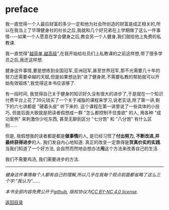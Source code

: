 # preface
我一直觉得一个人最后财富的多少一定和他为社会所创造的财富是成正相关的,所以在我当上了华理健身社的社长之后,我就和几个好兄弟在上学期做了这么一件事情----如果一个人愿意在学会健身之后,教会另一个人健身,我们就给他上免费的私教课.

我一直觉得"[越简单,越高级](https://mp.weixin.qq.com/s?__biz=MzU2NTM4MTY3Mg==&mid=2247483702&idx=1&sn=21acfcb6e1f7bf94ce86440950105499&chksm=fcbdde71cbca57673abed286e3daf0282dc02e6401253a800b75489cb96bb6de76d00bd24c3f&token=1747396161&lang=zh_CN#rd)",在我开始给社员们上私教课的之前这样想,带了很多学员之后,我还这样想.

健身这件事情,要是想练到全国冠军,亚洲冠军,甚至世界冠军,那不光需要几十年的努力还需要卓越的天赋,但是如果想达到"进了健身房,不需要私教的帮助就可以开始有效锻炼",我觉得这本书应该够了.

有一段时间, 我觉得自己关于健身的知识好久没有很大的进步了,于是就在一个知识付费平台上花了39元钱买了一个关于减脂的课程来学习,说老实话,除了第一讲,剩下的六七讲都是 "硬着头皮" 听下来的. 这个课程在第一讲里说了一些具体的小技巧, 但是后面大致就是把读者假想成一群 "怎么都控制不住食欲" 的人, 用各种 "成功案例" 来刺激你少吃东西, 甚至无聊到区分 "七分饱" 和 "八分饱" 有什么区别......

但是, 我假想我的读者都是都是**做事情**的人, 是已经习惯了**付出努力, 不断改进,并最终获得进步**的人. 我们发自内心地知道: 真正的改变一定靠得是**货真价实的实践**.当我们知道了一个好方法, 会自然而然地会想办法**用**这个方法来改善自己的生活. 

我们不需要鸡汤, 我们需要进步的方法.

---

*健身这件事情每个人都有自己的理解,所以几乎在我每个观点前面都省略了这么三个字:"我认为"...*... 

*本书全部内容免费公开于[github](https://github.com/caoxuCarlos/a-fitness-guide-for-college-students), 版权协议为[CC BY-NC 4.0 license](http://creativecommons.org/licenses/by-nc/4.0/)*.

[返回目录](https://caoxucarlos.github.io/)